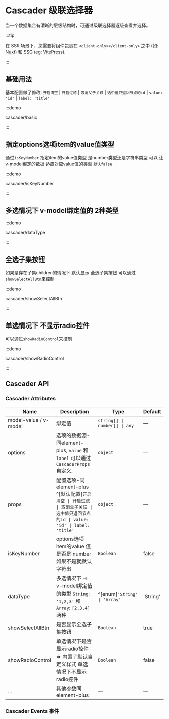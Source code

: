 

[//]: # (components-helper 是读取 第一级 # 后面的内容作为标题title )
# Cascader 级联选择器

当一个数据集合有清晰的层级结构时，可通过级联选择器逐级查看并选择。

:::tip

在 SSR 场景下，您需要将组件包裹在 `<client-only></client-only>` 之中 (如: [Nuxt](https://nuxt.com/v3)) 和 SSG (eg: [VitePress](https://vitepress.vuejs.org/)).

:::

## 基础用法

基本配置做了修改: `开启清空` | `开启过滤` | `取消父子关联` | `选中值只返回节点的id` | `value: 'id'` | `label: 'title'`

:::demo

cascader/basic

:::

## 指定options选项item的value值类型

通过`isKeyNumber` 指定item的value值类型 是number类型还是字符串类型 可以 让v-model绑定的数据 适应对应value值的类型 `默认false`

:::demo

cascader/isKeyNumber

:::


## 多选情况下 v-model绑定值的 2种类型

:::demo

cascader/dataType

:::

## 全选子集按钮

如果是存在子集children的情况下 默认显示 全选子集按钮 可以通过`showSelectAllBtn`来控制

:::demo

cascader/showSelectAllBtn

:::

## 单选情况下 不显示radio控件

可以通过`showRadioControl`来控制

:::demo

cascader/showRadioControl

:::

[//]: # (插件@vitepress-demo-preview的demo写法)
[//]: # (有两种触发子菜单的方式)
[//]: # (:::preview)

[//]: # ()
[//]: # (demo-preview=../../examples/cascader/basic.vue)

[//]: # ()
[//]: # (:::)

## Cascader API

### Cascader Attributes

| Name                  | Description                                                                                         | Type                          | Default |
|-----------------------|-----------------------------------------------------------------------------------------------------|-------------------------------|----|
| model-value / v-model | 绑定值                                                                                                 | `string[] \| number[] \| any` | —  |
| options               | 选项的数据源-同element-plus, `value` 和 `label` 可以通过 `CascaderProps`自定义.                                    | `object`                      | —  |
| props   | 配置选项-同element-plus  ^[默认配置]`开启清空 \| 开启过滤 \| 取消父子关联 \| 选中值只返回节点的id \| value: 'id' \| label: 'title'` | `object`      | —  |
| isKeyNumber           | options选项item的value 值 是否是 number 如果不是就默认字符串                                                         | `Boolean`   | false  |
| dataType    | 多选情况下 => v-model绑定值的类型   `String`: `'1,2,3'` 和 `Array`: `[2,3,4]` 两种               | ^[enum]`'String' \| 'Array'` | 'String'  |
| showSelectAllBtn      | 是否显示全选子集按钮                                                                                          | `Boolean`      | true  |
| showRadioControl    | 单选情况下是否显示radio控件 => 内置了默认自定义样式 单选情况下不显示radio控件                                                      | `Boolean`      | false  |
| ...                   | 其他参数同element-plus                                                                                   | —      | —  |


### Cascader Events 事件
